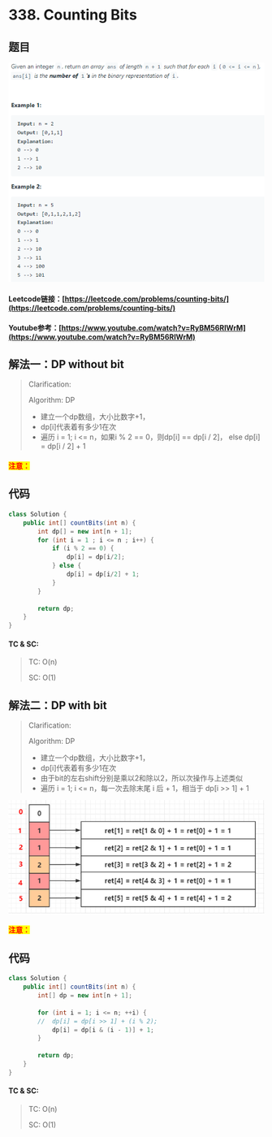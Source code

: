 # 338. Counting Bits

## 题目

![](<../../.gitbook/assets/image (28) (1).png>)

#### Leetcode链接：[https://leetcode.com/problems/counting-bits/](https://leetcode.com/problems/counting-bits/)

#### Youtube参考：[https://www.youtube.com/watch?v=RyBM56RIWrM](https://www.youtube.com/watch?v=RyBM56RIWrM)

## 解法一：DP without bit

> Clarification:&#x20;
>
> Algorithm:  DP
>
> * 建立一个dp数组，大小比数字+1，
> * dp\[i]代表着有多少1在次
> * 遍历 i = 1; i <= n，如果i % 2 == 0，则dp\[i] == dp\[i / 2]， else dp\[i] = dp\[i / 2] + 1

#### <mark style="color:red;">注意：</mark>

## 代码

```java
class Solution {
    public int[] countBits(int n) {
        int dp[] = new int[n + 1];
        for (int i = 1 ; i <= n ; i++) {
            if (i % 2 == 0) {
                dp[i] = dp[i/2];
            } else {
                dp[i] = dp[i/2] + 1;
            }
        }

        return dp;
    }
}
```

#### TC & SC:&#x20;

> TC: O(n)
>
> SC: O(1)

## 解法二：DP with bit

> Clarification:&#x20;
>
> Algorithm:  DP
>
> * 建立一个dp数组，大小比数字+1，
> * dp\[i]代表着有多少1在次
> * 由于bit的左右shift分别是乘以2和除以2，所以次操作与上述类似
> * 遍历 i = 1; i <= n，每一次去除末尾 i 后 + 1，相当于 dp\[i >> 1] + 1

![](<../../.gitbook/assets/image (45) (1).png>)

#### <mark style="color:red;">注意：</mark>

## 代码

```java
class Solution {
    public int[] countBits(int n) {
        int[] dp = new int[n + 1];
        
        for (int i = 1; i <= n; ++i) {
        //  dp[i] = dp[i >> 1] + (i % 2);
            dp[i] = dp[i & (i - 1)] + 1;
        }
        
        return dp;
    }
}
```

#### TC & SC:&#x20;

> TC: O(n)
>
> SC: O(1)
